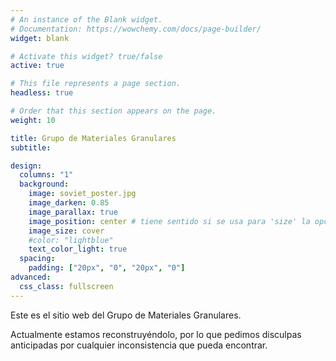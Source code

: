 ```yaml
---
# An instance of the Blank widget.
# Documentation: https://wowchemy.com/docs/page-builder/
widget: blank

# Activate this widget? true/false
active: true

# This file represents a page section.
headless: true

# Order that this section appears on the page.
weight: 10

title: Grupo de Materiales Granulares
subtitle:

design:
  columns: "1"
  background:
    image: soviet_poster.jpg
    image_darken: 0.85
    image_parallax: true
    image_position: center # tiene sentido si se usa para 'size' la opción 'contain'
    image_size: cover
    #color: "lightblue"
    text_color_light: true
  spacing:
    padding: ["20px", "0", "20px", "0"]
advanced:
  css_class: fullscreen
---
```


Este es el sitio web del Grupo de Materiales Granulares.

Actualmente estamos reconstruyéndolo, por lo que pedimos disculpas anticipadas por
cualquier inconsistencia que pueda encontrar.
